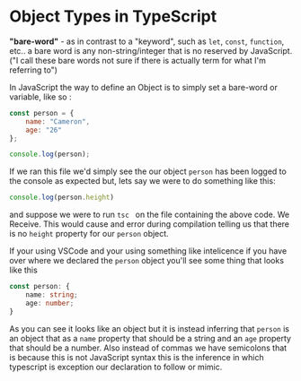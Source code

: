 # Object Types in TypeScript

**"bare-word"** - as in contrast to a "keyword", such as `let`, `const`, `function`, etc.. a bare word is any non-string/integer that is no reserved by JavaScript. ("I call these bare words not sure if there is actually term for what I'm referring to")

In JavaScript the way to define an Object is to simply set a bare-word or variable, like so :

```javascript
const person = {
	name: "Cameron",
	age: "26"
};

console.log(person);
```

If we ran this file we'd simply see the our object `person` has been logged to the console as expected but, lets say we were to do something like this:

```js
console.log(person.height)
```

 and suppose we were to run `tsc ` on the file containing the above code. We Receive. This would cause and error during compilation telling us that there is no `height` property for our `person` object.

If your using VSCode and your using something like intelicence if you have over  where we declared  the `person` object you'll see some thing that looks like this

```typescript
const person: {
    name: string;
    age: number;
}
```

As you can see it looks like an object but it is instead inferring that `person` is an object that as a `name` property that should be a string and an `age` property that should be a number. Also instead of commas  we have semicolons that is because this is not JavaScript syntax this is the inference in which typescript is exception our declaration to follow or mimic.